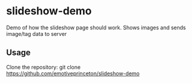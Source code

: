 # slideshow-demo
Demo of how the slideshow page should work. Shows images and sends image/tag data to server
## Usage
Clone the repository:
    git clone https://github.com/emotiveprinceton/slideshow-demo
